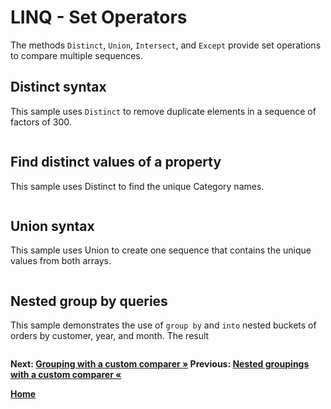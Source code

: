 # LINQ - Set Operators

The methods `Distinct`, `Union`, `Intersect`, and `Except` provide set operations to compare multiple sequences.

## Distinct syntax

This sample uses `Distinct` to remove duplicate elements in a sequence of factors of 300.

``` cs --region distinct-syntax --source-file ../src/SetOperations.cs --project ../src/Try101LinqSamples.csproj
```

## Find distinct values of a property

This sample uses Distinct to find the unique Category names.

``` cs --region distinct-property-values --source-file ../src/SetOperations.cs --project ../src/Try101LinqSamples.csproj
```

## Union syntax

This sample uses Union to create one sequence that contains the unique values from both arrays.

``` cs --region union-syntax --source-file ../src/SetOperations.cs --project ../src/Try101LinqSamples.csproj
```

## Nested group by queries

This sample demonstrates the use of `group by` and `into` nested buckets of orders by customer, year, and month. The result 

``` cs --region nested-groupby --source-file ../src/Groupings.cs --project ../src/Try101LinqSamples.csproj
```

**Next: [Grouping with a custom comparer &raquo;](./groupings-2.md) Previous: [Nested groupings with a custom comparer &laquo;](./groupings-3.md)**

**[Home](../README.md)**
